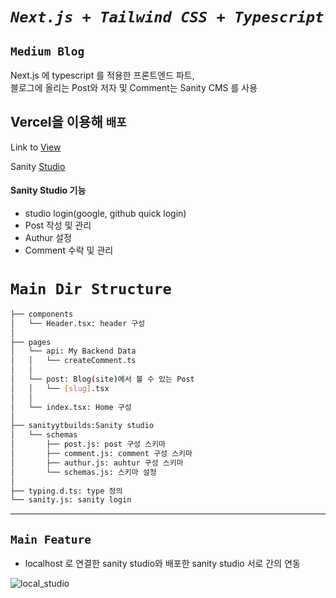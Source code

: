 # ***`Next.js + Tailwind CSS + Typescript`***
## `Medium Blog`
Next.js 에 typescript 를 적용한 프론트엔드 파트,   
블로그에 올리는 Post와 저자 및 Comment는 Sanity CMS 를 사용

## Vercel을 이용해 `배포`
Link to [View](https://sanity-builds.vercel.app/)

Sanity [Studio](https://sanitybuilds.sanity.studio/desk)
#### Sanity Studio 기능
- studio login(google, github quick login) 
- Post 작성 및 관리
- Authur 설정  
- Comment 수락 및 관리
# `Main Dir Structure`
```bash 
├── components
│   └── Header.tsx: header 구성
│
├── pages
│   └── api: My Backend Data
│   │   └── createComment.ts 
│   │
│   └── post: Blog(site)에서 볼 수 있는 Post 
│   │   └── [slug].tsx
│   │
│   └── index.tsx: Home 구성 
│
├── sanityytbuilds:Sanity studio 
│   └── schemas
│       ├── post.js: post 구성 스키마
│       ├── comment.js: comment 구성 스키마
│       ├── authur.js: auhtur 구성 스키마
│       └── schemas.js: 스키마 설정
│
├── typing.d.ts: type 정의
└── sanity.js: sanity login
``` 
---
## `Main Feature`

- localhost 로 연결한 sanity studio와 배포한 sanity studio 서로 간의 연동   
  
![local_studio](https://user-images.githubusercontent.com/45006553/168986775-98e4d47a-6026-4cb3-9cbe-30868cca77d6.gif)

